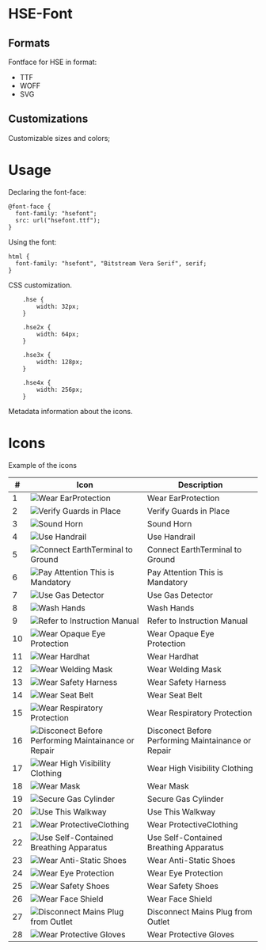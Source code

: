 # HSE-Font

## Formats 
Fontface for HSE in format:
- TTF
- WOFF
- SVG

## Customizations 
Customizable sizes and colors;


# Usage

Declaring the font-face:

    @font-face {
      font-family: "hsefont";
      src: url("hsefont.ttf");
    }

Using the font:

    html {
      font-family: "hsefont", "Bitstream Vera Serif", serif;
    }

CSS customization.

        .hse {
            width: 32px;
        }

        .hse2x {
            width: 64px;
        }

        .hse3x {
            width: 128px;
        }

        .hse4x {
            width: 256px;
        }

Metadata information about the icons.

# Icons

Example of the icons

| # | Icon | Description |
|--------|--------|--------|
|1| ![Wear EarProtection](hse_svg/file28.svg) | Wear EarProtection 
|2| ![Verify Guards in Place](hse_svg/file01.svg) | Verify Guards in Place 
|3| ![Sound Horn](hse_svg/file02.svg) | Sound Horn 
|4| ![Use Handrail](hse_svg/file03.svg) | Use Handrail 
|5| ![Connect EarthTerminal to Ground](hse_svg/file04.svg) | Connect EarthTerminal to Ground 
|6| ![Pay Attention This is Mandatory](hse_svg/file06.svg) | Pay Attention This is Mandatory 
|7| ![Use Gas Detector](hse_svg/file07.svg) | Use Gas Detector 
|8| ![Wash Hands](hse_svg/file08.svg) | Wash Hands 
|9| ![Refer to Instruction Manual](hse_svg/file09.svg) | Refer to Instruction Manual 
|10| ![Wear Opaque Eye Protection](hse_svg/file10.svg) | Wear Opaque Eye Protection 
|11| ![Wear Hardhat](hse_svg/file11.svg) | Wear Hardhat 
|12| ![Wear Welding Mask](hse_svg/file13.svg) | Wear Welding Mask 
|13| ![Wear Safety Harness](hse_svg/file14.svg) | Wear Safety Harness 
|14| ![Wear Seat Belt](hse_svg/file15.svg) | Wear Seat Belt 
|15| ![Wear Respiratory Protection](hse_svg/file16.svg) | Wear Respiratory Protection  |  X
|16| ![Disconect Before Performing Maintainance or Repair](hse_svg/file17.svg) | Disconect Before Performing Maintainance or Repair 
|17| ![Wear High Visibility Clothing](hse_svg/file18.svg) | Wear High Visibility Clothing  
|18| ![Wear Mask](hse_svg/file19.svg) | Wear Mask  
|19| ![Secure Gas Cylinder](hse_svg/file20.svg) | Secure Gas Cylinder  |  X
|20| ![Use This Walkway ](hse_svg/file21.svg) | Use This Walkway  
|21| ![Wear ProtectiveClothing](hse_svg/file22.svg) | Wear ProtectiveClothing  
|22| ![Use Self-Contained Breathing Apparatus](hse_svg/file23.svg) | Use Self-Contained Breathing Apparatus  
|23| ![Wear Anti-Static Shoes](hse_svg/file24.svg) | Wear Anti-Static Shoes |  X
|24| ![Wear Eye Protection](hse_svg/file25.svg) | Wear Eye Protection  
|25| ![Wear Safety Shoes](hse_svg/file26.svg) | Wear Safety Shoes  
|26| ![Wear Face Shield](hse_svg/file27.svg) | Wear Face Shield  
|27| ![Disconnect Mains Plug from Outlet](hse_svg/file12.svg) | Disconnect Mains Plug from Outlet 
|28| ![Wear Protective Gloves](hse_svg/file30.svg) | Wear Protective Gloves 








